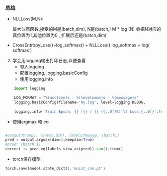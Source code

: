 ### 总结 

- NLLLoss(M,N):

	最大似然函数,接受的M是(batch,dim), N是(batch,)
	M * log (N) 
	会把N对应的真位置为1,其他位置为0 , 扩展后还是(batch,dim)
	
- CrossEntropyLoss()=log_softmax() + NLLLoss()
log_softmax = log( softmax )

2. 学会用logging输出打印日志,以便查看
	- 导入logging
	- 配置logging, logging.basicConfig
	- 使用logging.info
```python
	import logging
	
	LOG_FORMAT = "%(asctime)s - %(levelname)s - %(message)s"
	logging.basicConfig(filename='my.log', level=logging.DEBUG, 		format=LOG_FORMAT)
	
	logging.info('Train Epoch: {} [{} / {} ({:.0f}%)]\t Loss:{:.6f}'.format(epoch,idx * len(data),len(train_loader.dataset),100*idx / len(train_loader),loss.item()))
```

- 使用argmax 和 eq 

```python

#output为numpy, (batch,dim), labels为numpy, (batch,)
pred = output.argmax(dim=1,keepdim=True)
#pred: (batch,1)
correct += pred.eq(labels.view_as(pred)).sum().item()
```

- torch保存模型
```python
torch.save(model.state_dict(),'mnist_cnn.pt')
```